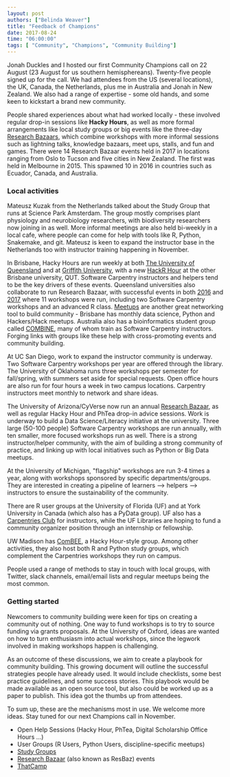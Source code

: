 ```yaml
---
layout: post
authors: ["Belinda Weaver"]
title: "Feedback of Champions"
date: 2017-08-24
time: "06:00:00"
tags: [ "Community", "Champions", "Community Building"]
---
```


Jonah Duckles and I hosted our first Community Champions call on 22 August (23 August for us southern hemisphereans).
Twenty-five people signed up for the call. We had attendees from the US (several locations), the UK, Canada, the Netherlands, plus me in Australia and Jonah in New Zealand. We also had a range of expertise - some old hands, and some keen to kickstart a brand new community.

People shared experiences about what had worked locally - these involved regular drop-in sessions like <strong>Hacky Hours</strong>, as well as more formal arrangements like local study groups or big events like the three-day [Research Bazaars](https://2017.resbaz.com/), which combine workshops with more informal sessions such as lightning talks, knowledge bazaars, meet ups, stalls, and fun and games. There were 14 Research Bazaar events held in 2017 in locations ranging from Oslo to Tucson and five cities in New Zealand. The first was held in Melbourne in 2015. This spawned 10 in 2016 in countries such as Ecuador, Canada, and Australia.

### Local activities

Mateusz Kuzak from the Netherlands talked about the Study Group that runs at Science Park Amsterdam. The group mostly comprises plant physiology and neurobiology researchers, with biodiversity researchers now joining in as well. More informal meetings are also held bi-weekly in a local cafe, where people can come for help with tools like R, Python, Snakemake, and git. Mateusz is keen to expand the instructor base in the Netherlands too with instructor training happening in November.

In Brisbane, Hacky Hours are run weekly at both [The University of Queensland](https://hackyhourstluc.wordpress.com) and at [Griffith University](https://hackyhourgriffith.wordpress.com/), with a new [HackR Hour](https://www.meetup.com/Brisbane-Users-of-R-Group-BURGr) at the other Brisbane university, QUT. Software Carpentry instructors and helpers tend to be the key drivers of these events. Queensland universities also collaborate to run Research Bazaar, with successful events in both [2016](https://storify.com/cloudaus/brisbane-research-bazaar) and [2017](https://2017.resbaz.com/brisbane) where 11 workshops were run, including two Software Carpentry workshops and an advanced R class. [Meetups](https://www.meetup.com/) are another great networking tool to build community - Brisbane has monthly data science, Python and Hackers/Hack meetups. Australia also has a bioinformatics student group called [COMBINE](https://combine.org.au/), many of whom train as Software Carpentry instructors. Forging links with groups like these help with cross-promoting events and community building.

At UC San Diego, work to expand the instructor community is underway. Two Software Carpentry workshops per year are offered through the library.
The University of Oklahoma runs three workshops per semester for fall/spring, with summers set aside for special requests. Open office hours are also run for four hours a week in two campus locations. Carpentry instructors meet monthly to network and share ideas.

The University of Arizona/CyVerse now run an annual [Research Bazaar](https://2017.resbaz.com/tucson), as well as regular Hacky Hour and PhTea drop-in advice sessions. Work is underway to build a Data Science/Literacy initiative at the university. Three large (50-100 people) Software Carpentry workshops are run annually, with ten smaller, more focused workshops run as well. There is a strong instructor/helper community, with the aim of building a strong community of practice, and linking up with local initiatives such as Python or Big Data meetups.

At the University of Michigan, "flagship" workshops are run 3-4 times a year, along with workshops sponsored by specific departments/groups. They are interested in creating a pipeline of learners --> helpers --> instructors to ensure the sustainability of the community.

There are R user groups at  the University of Florida (UF) and at York University in Canada (which also has a PyData group). UF also has a [Carpentries Club](https://github.com/UF-Carpentry) for instructors, while the UF Libraries are hoping to fund a community organizer position through an internship or fellowship.

UW Madison has [ComBEE](https://combee-uw-madison.github.io/), a Hacky Hour-style group. Among other activities, they also host both R and Python study groups, which complement the Carpentries workshops they run on campus.

People used a range of methods to stay in touch with local groups, with Twitter, slack channels, email/email lists and regular meetups being the most common.

### Getting started

Newcomers to community building were keen for tips on creating a community out of nothing. One way to fund workshops is to try to source funding via grants proposals. At the University of Oxford, ideas are wanted on how to turn enthusiasm into actual workshops, since the legwork involved in making workshops happen is challenging.

As an outcome of these discussions, we aim to create a playbook for community building. This growing document will outline the successful strategies people have already used. It would include checklists, some best practice guidelines, and some success stories. This playbook would be made available as an open source tool, but also could be worked up as a paper to publish. This idea got the thumbs up from attendees.

To sum up, these are the mechanisms most in use. We welcome more ideas. Stay tuned for our next Champions call in November.

- Open Help Sessions (Hacky Hour, PhTea, Digital Scholarship Office Hours ...)
- User Groups (R Users, Python Users, discipline-specific meetups)
- [Study Groups](https://mozillascience.github.io/studyGroupHandbook/)
- [Research Bazaar](https://2017.resbaz.com/) (also known as ResBaz) events
- [ThatCamp](http://thatcamp.org/)
